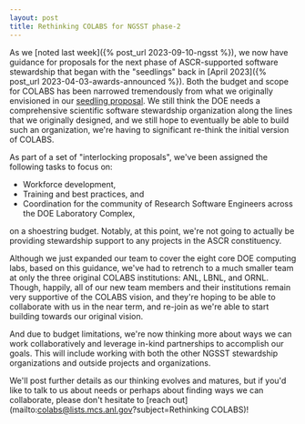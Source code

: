 ```yaml
---
layout: post
title: Rethinking COLABS for NGSST phase-2
---
```


As we [noted last week]({% post_url 2023-09-10-ngsst %}), we now have guidance for proposals for the next phase of ASCR-supported software stewardship that began with the "seedlings" back in [April 2023]({% post_url 2023-04-03-awards-announced %}).  Both the budget and scope for COLABS has been narrowed tremendously from what we originally envisioned in our [seedling proposal](/assets/documents/COLABS-Proposal.pdf).  We still think the DOE needs a comprehensive scientific software stewardship organization along the lines that we originally designed, and we still hope to eventually be able to build such an organization, we're having to significant re-think the initial version of COLABS.

As part of a set of "interlocking proposals", we've been assigned the following tasks to focus on:

* Workforce development,
* Training and best practices, and 
* Coordination for the community of Research Software Engineers across the DOE Laboratory Complex,

on a shoestring budget. Notably, at this point, we're not going to actually be providing stewardship support to any projects in the ASCR constituency.

Although we just expanded our team to cover the eight core DOE computing labs, based on this guidance, we've had to retrench to a much smaller team at only the three original COLABS institutions: ANL, LBNL, and ORNL.  Though, happily, all of our new team members and their institutions remain very supportive of the COLABS vision, and they're hoping to be able to collaborate with us in the near term, and re-join as we're able to start building towards our original vision.

And due to budget limitations, we're now thinking more about ways we can work collaboratively and leverage in-kind partnerships to accomplish our goals.  This will include working with both the other NGSST stewardship organizations and outside projects and organizations.

We'll post further details as our thinking evolves and matures, but if you'd like to talk to us about needs or perhaps about finding ways we can collaborate, please don't hesitate to [reach out](mailto:colabs@lists.mcs.anl.gov?subject=Rethinking COLABS)!
